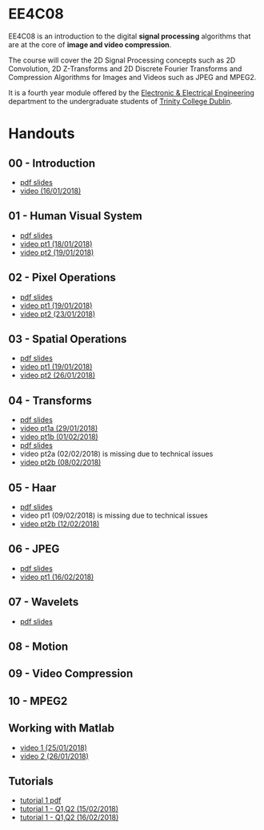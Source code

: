 # EE4C08

EE4C08 is an introduction to the digital **signal processing** algorithms that are at the core of **image and video compression**.

The course will cover the 2D Signal Processing concepts such as 2D
Convolution, 2D Z-Transforms and 2D Discrete Fourier Transforms and
Compression Algorithms for Images and Videos such as JPEG and MPEG2.

It is a fourth year module offered by the [Electronic & Electrical
Engineering](https://www.tcd.ie/eleceng/) department to the
undergraduate students of [Trinity College
Dublin](https://www.tcd.ie).

# Handouts

## 00 - Introduction

* [pdf slides](/handouts/handout-00-introduction.pdf)
* [video (16/01/2018)](https://youtu.be/8nIrgDCW0fU)

## 01 - Human Visual System
* [pdf slides](/handouts/handout-01-human-visual-system.pdf)
* [video pt1 (18/01/2018)](https://youtu.be/ZH3Tfxsc0YY)
* [video pt2 (19/01/2018)](https://youtu.be/WvdaYXhZYE4)

## 02 - Pixel Operations
* [pdf slides](/handouts/handout-02-pixelops.pdf)
* [video pt1 (19/01/2018)](https://youtu.be/eA3kaW-GYco)
* [video pt2 (23/01/2018)](https://youtu.be/HIAp2QlBUOU)

## 03 - Spatial Operations
* [pdf slides](/handouts/handout-03-spatialops.pdf)
* [video pt1 (19/01/2018)](https://youtu.be/QSjCgHM-wTE)
* [video pt2 (26/01/2018)](https://youtu.be/l5gob1NYGSk)

## 04 - Transforms 
* [pdf slides](/handouts/handout-04-xforms-pt1.pdf)
* [video pt1a (29/01/2018)](https://youtu.be/4AKGKNnWH98)
* [video pt1b (01/02/2018)](https://youtu.be/i8HY8zPVtuI)
* [pdf slides](/handouts/handout-04-xforms-pt2.pdf)
* video pt2a (02/02/2018) is missing due to technical issues
* [video pt2b (08/02/2018)](https://youtu.be/IsAVI8Vk53I)

## 05 - Haar 
* [pdf slides](/handouts/handout-05-haar.pdf)
* video pt1 (09/02/2018) is missing due to technical issues
* [video pt2b (12/02/2018)](https://youtu.be/RMXOEitJoRc)

## 06 - JPEG
* [pdf slides](/handouts/handout-06-jpeg.pdf)
* [video pt1 (16/02/2018)](https://youtu.be/oJcPNHoRSV0)

## 07 - Wavelets
* [pdf slides](/handouts/handout-07-wavelets.pdf)

## 08 - Motion

## 09 - Video Compression

## 10 - MPEG2

## Working with Matlab
* [video 1 (25/01/2018)](https://youtu.be/_ST2bh1Dey8)
* [video 2 (26/01/2018)](https://youtu.be/l5gob1NYGSk)

## Tutorials
* [tutorial 1 pdf](/tutorials/tutorial-01.pdf)
* [tutorial 1 - Q1,Q2 (15/02/2018)](https://youtu.be/KDOWEmsUHm8)
* [tutorial 1 - Q1,Q2 (16/02/2018)](https://youtu.be/UwuosXZgu2I)


